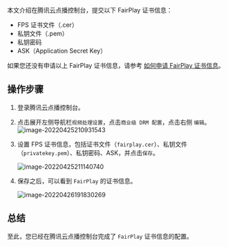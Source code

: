 本文介绍在腾讯云点播控制台，提交以下 FairPlay 证书信息：

- FPS 证书文件（.cer）
- 私钥文件（.pem）
- 私钥密码
- ASK（Application Secret Key）

如果您还没有申请以上 FairPlay 证书信息，请参考 [如何申请 FairPlay 证书信息]()。

## 操作步骤
1. 登录腾讯云点播控制台。

2. 点击展开左侧导航栏`视频处理设置`，点击` 商业级 DRM 配置 `，点击右侧 `编辑`。
   ![image-20220425210931543](https://qcloudimg.tencent-cloud.cn/raw/5ddca328ebc5999c41019dbd5c192449.png)

3. 设置 FPS 证书信息，包括证书文件（`fairplay.cer`）、私钥文件（`privatekey.pem`）、私钥密码、ASK，并点击`保存`。

   ![image-20220425211140740](https://qcloudimg.tencent-cloud.cn/raw/cecd01537367f178377b88fa5ccbed74.png)

4. 保存之后，可以看到 `FairPlay` 的证书信息。

   ![image-20220426191830269](https://qcloudimg.tencent-cloud.cn/raw/a57e9d6da1d93629fdedafdef123fd6b.png)

## 总结

至此，您已经在腾讯云点播控制台完成了 `FairPlay` 证书信息的配置。

